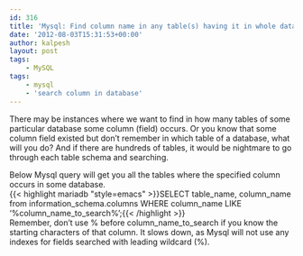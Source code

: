 ```yaml
---
id: 316
title: 'Mysql: Find column name in any table(s) having it in whole database'
date: '2012-08-03T15:31:53+00:00'
author: kalpesh
layout: post
tags:
    - MySQL
tags:
    - mysql
    - 'search column in database'
---
```


There may be instances where we want to find in how many tables of some particular database some column (field) occurs. Or you know that some column field existed but don’t remember in which table of a database, what will you do? And if there are hundreds of tables, it would be nightmare to go through each table schema and searching.

Below Mysql query will get you all the tables where the specified column occurs in some database.  
{{< highlight mariadb "style=emacs" >}}SELECT table_name, column_name from information_schema.columns WHERE column_name LIKE ‘%column_name_to_search%’;{{< /highlight >}}  
Remember, don’t use % before column_name_to_search if you know the starting characters of that column. It slows down, as Mysql will not use any indexes for fields searched with leading wildcard (%).